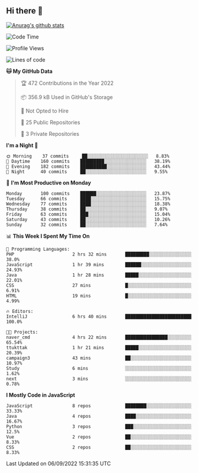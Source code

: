 ## Hi there 👋

[![Anurag's github stats](https://github-readme-stats.vercel.app/api?username=Songwonseok)](https://github.com/anuraghazra/github-readme-stats)



<!--START_SECTION:waka-->
![Code Time](http://img.shields.io/badge/Code%20Time-1%2C742%20hrs%2035%20mins-blue)

![Profile Views](http://img.shields.io/badge/Profile%20Views-0-blue)

![Lines of code](https://img.shields.io/badge/From%20Hello%20World%20I%27ve%20Written-3%20Million%20lines%20of%20code-blue)

**🐱 My GitHub Data** 

> 🏆 472 Contributions in the Year 2022
 > 
> 📦 356.9 kB Used in GitHub's Storage 
 > 
> 🚫 Not Opted to Hire
 > 
> 📜 25 Public Repositories 
 > 
> 🔑 3 Private Repositories  
 > 
**I'm a Night 🦉** 

```text
🌞 Morning    37 commits     ██░░░░░░░░░░░░░░░░░░░░░░░   8.83% 
🌆 Daytime    160 commits    █████████░░░░░░░░░░░░░░░░   38.19% 
🌃 Evening    182 commits    ██████████░░░░░░░░░░░░░░░   43.44% 
🌙 Night      40 commits     ██░░░░░░░░░░░░░░░░░░░░░░░   9.55%

```
📅 **I'm Most Productive on Monday** 

```text
Monday       100 commits    ██████░░░░░░░░░░░░░░░░░░░   23.87% 
Tuesday      66 commits     ████░░░░░░░░░░░░░░░░░░░░░   15.75% 
Wednesday    77 commits     ████░░░░░░░░░░░░░░░░░░░░░   18.38% 
Thursday     38 commits     ██░░░░░░░░░░░░░░░░░░░░░░░   9.07% 
Friday       63 commits     ███░░░░░░░░░░░░░░░░░░░░░░   15.04% 
Saturday     43 commits     ██░░░░░░░░░░░░░░░░░░░░░░░   10.26% 
Sunday       32 commits     ██░░░░░░░░░░░░░░░░░░░░░░░   7.64%

```


📊 **This Week I Spent My Time On** 

```text
💬 Programming Languages: 
PHP                      2 hrs 32 mins       █████████░░░░░░░░░░░░░░░░   38.0% 
JavaScript               1 hr 39 mins        ██████░░░░░░░░░░░░░░░░░░░   24.93% 
Java                     1 hr 28 mins        █████░░░░░░░░░░░░░░░░░░░░   22.01% 
CSS                      27 mins             █░░░░░░░░░░░░░░░░░░░░░░░░   6.91% 
HTML                     19 mins             █░░░░░░░░░░░░░░░░░░░░░░░░   4.99%

🔥 Editors: 
IntelliJ                 6 hrs 40 mins       █████████████████████████   100.0%

🐱‍💻 Projects: 
naver_cmd                4 hrs 22 mins       ████████████████░░░░░░░░░   65.54% 
ttukttak                 1 hr 21 mins        █████░░░░░░░░░░░░░░░░░░░░   20.39% 
campaign3                43 mins             ██░░░░░░░░░░░░░░░░░░░░░░░   10.97% 
Study                    6 mins              ░░░░░░░░░░░░░░░░░░░░░░░░░   1.62% 
next                     3 mins              ░░░░░░░░░░░░░░░░░░░░░░░░░   0.78%

```

**I Mostly Code in JavaScript** 

```text
JavaScript               8 repos             ████████░░░░░░░░░░░░░░░░░   33.33% 
Java                     4 repos             ████░░░░░░░░░░░░░░░░░░░░░   16.67% 
Python                   3 repos             ███░░░░░░░░░░░░░░░░░░░░░░   12.5% 
Vue                      2 repos             ██░░░░░░░░░░░░░░░░░░░░░░░   8.33% 
CSS                      2 repos             ██░░░░░░░░░░░░░░░░░░░░░░░   8.33%

```



 Last Updated on 06/09/2022 15:31:35 UTC
<!--END_SECTION:waka-->
